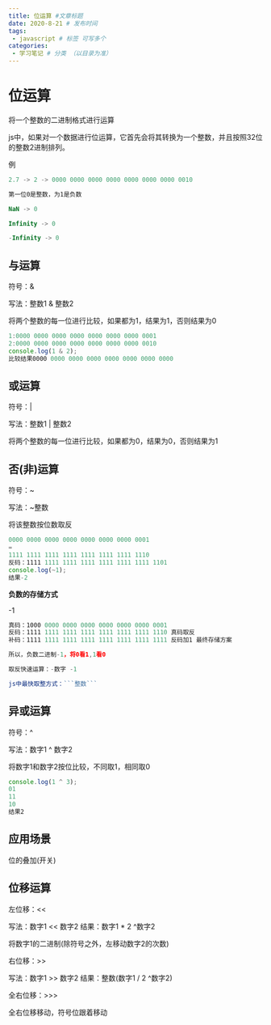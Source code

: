 ```yaml
---
title: 位运算 #文章标题
date: 2020-8-21 # 发布时间
tags:
 - javascript # 标签 可写多个
categories: 
 - 学习笔记 # 分类 （以目录为准）
---
```

# 位运算

将一个整数的二进制格式进行运算

js中，如果对一个数据进行位运算，它首先会将其转换为一个整数，并且按照32位的整数2进制排列。

例

```js
2.7 -> 2 -> 0000 0000 0000 0000 0000 0000 0000 0010

第一位0是整数，为1是负数

NaN -> 0

Infinity -> 0

-Infinity -> 0
```

## 与运算

符号：&

写法：整数1 & 整数2

将两个整数的每一位进行比较，如果都为1，结果为1，否则结果为0

```js
1:0000 0000 0000 0000 0000 0000 0000 0001
2:0000 0000 0000 0000 0000 0000 0000 0010
console.log(1 & 2);
比较结果0000 0000 0000 0000 0000 0000 0000 0000
```

## 或运算

符号：|

写法：整数1 | 整数2

将两个整数的每一位进行比较，如果都为0，结果为0，否则结果为1

## 否(非)运算

符号：~

写法：~整数

将该整数按位数取反

```js
0000 0000 0000 0000 0000 0000 0000 0001
=
1111 1111 1111 1111 1111 1111 1111 1110
反码：1111 1111 1111 1111 1111 1111 1111 1101
console.log(~1);
结果-2
```
**负数的存储方式**

-1
```js
真码：1000 0000 0000 0000 0000 0000 0000 0001
反码：1111 1111 1111 1111 1111 1111 1111 1110 真码取反
补码：1111 1111 1111 1111 1111 1111 1111 1111 反码加1 最终存储方案

所以，负数二进制-1，将0看1,1看0

取反快速运算：-数字 -1

js中最快取整方式：```整数```
```

## 异或运算

符号：^

写法：数字1 ^ 数字2

将数字1和数字2按位比较，不同取1，相同取0

```js
console.log(1 ^ 3);
01
11
10
结果2
```

## 应用场景

位的叠加(开关)

## 位移运算

左位移：<<

写法：数字1 << 数字2 结果：数字1 * 2 ^数字2

将数字1的二进制(除符号之外，左移动数字2的次数)

右位移：>>

写法：数字1 >> 数字2 结果：整数(数字1 / 2 ^数字2)

全右位移：>>>

全右位移移动，符号位跟着移动







